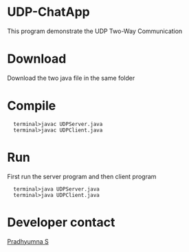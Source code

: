 # UDP-ChatApp
This program demonstrate the UDP Two-Way Communication 
# Download
Download the two java file in the same folder
# Compile
```terminal
  terminal>javac UDPServer.java
  terminal>javac UDPClient.java
```
# Run 
First run the server program and then client program
```terminal
  terminal>java UDPServer.java
  terminal>java UDPClient.java
```
# Developer contact
[Pradhyumna S](mailto:pradhyumna.dev@gmail.com)
